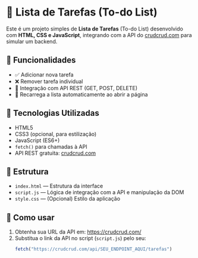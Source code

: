# 📝 Lista de Tarefas (To-do List)

Este é um projeto simples de **Lista de Tarefas** (To-do List) desenvolvido com **HTML, CSS e JavaScript**, integrando com a API do [crudcrud.com](https://crudcrud.com/) para simular um backend.

## 🚀 Funcionalidades

- ✅ Adicionar nova tarefa
- ❌ Remover tarefa individual
- 🔄 Integração com API REST (GET, POST, DELETE)
- 🔁 Recarrega a lista automaticamente ao abrir a página

## 🔧 Tecnologias Utilizadas

- HTML5
- CSS3 (opcional, para estilização)
- JavaScript (ES6+)
- `fetch()` para chamadas à API
- API REST gratuita: [crudcrud.com](https://crudcrud.com/)

## 📁 Estrutura

- `index.html` — Estrutura da interface
- `script.js` — Lógica de integração com a API e manipulação da DOM
- `style.css` — (Opcional) Estilo da aplicação

## 📌 Como usar

1. Obtenha sua URL da API em: https://crudcrud.com/
2. Substitua o link da API no script (`script.js`) pelo seu:
   ```js
   fetch("https://crudcrud.com/api/SEU_ENDPOINT_AQUI/tarefas")
